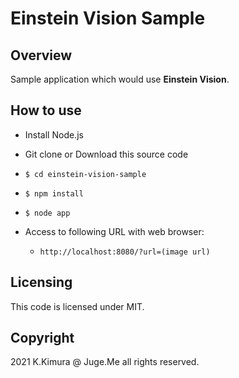 # Einstein Vision Sample

## Overview

Sample application which would use **Einstein Vision**.


## How to use

- Install Node.js

- Git clone or Download this source code

- `$ cd einstein-vision-sample`

- `$ npm install`

- `$ node app`

- Access to following URL with web browser:

  - `http://localhost:8080/?url=(image url)`


## Licensing

This code is licensed under MIT.


## Copyright

2021 K.Kimura @ Juge.Me all rights reserved.
